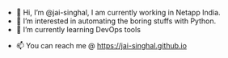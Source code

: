 - 👋 Hi, I’m @jai-singhal, I am currently working in Netapp India.
- 👀 I’m interested in automating the boring stuffs with Python.
- 🌱 I’m currently learning DevOps tools
<!--- - 💞️ I’m looking to collaborate on ...
--->
- 📫 You can reach me @ https://jai-singhal.github.io

<!---
jai-singhal/jai-singhal is a ✨ special ✨ repository because its `README.md` (this file) appears on your GitHub profile.
You can click the Preview link to take a look at your changes.
--->
